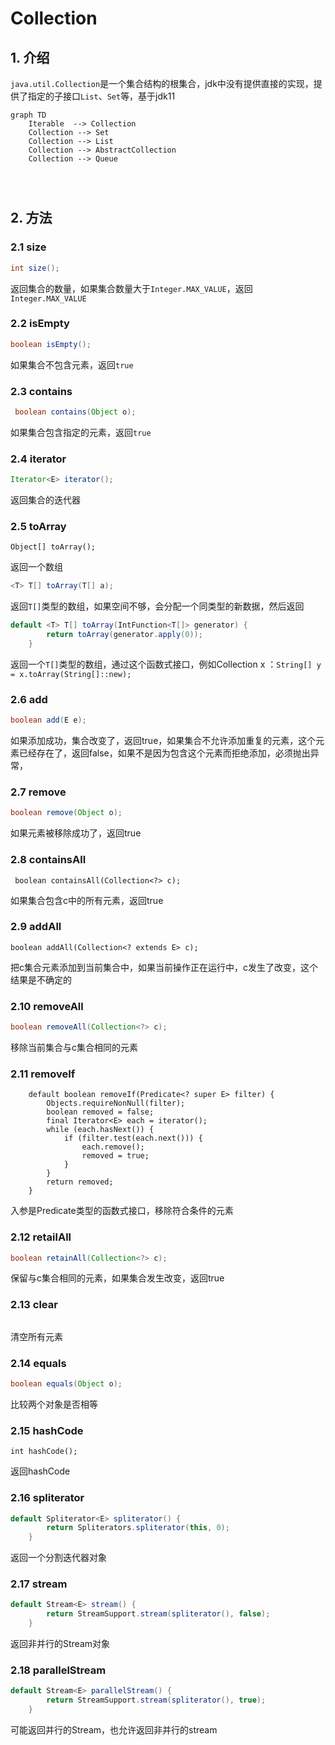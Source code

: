 # Collection

## 1. 介绍

`java.util.Collection`是一个集合结构的根集合，jdk中没有提供直接的实现，提供了指定的子接口`List`、`Set`等，基于jdk11

```mermaid
graph TD
    Iterable  --> Collection
	Collection --> Set
	Collection --> List
	Collection --> AbstractCollection
	Collection --> Queue
	
	
	
```

## 2. 方法

### 2.1 size

```java
int size();
```

返回集合的数量，如果集合数量大于`Integer.MAX_VALUE`，返回`Integer.MAX_VALUE`

### 2.2 isEmpty

```java
boolean isEmpty();
```

如果集合不包含元素，返回`true`

### 2.3 contains

```java
 boolean contains(Object o);
```

如果集合包含指定的元素，返回`true`

### 2.4 iterator

```java
Iterator<E> iterator();
```

返回集合的迭代器

### 2.5 toArray

```
Object[] toArray();
```

返回一个数组

```java
<T> T[] toArray(T[] a);
```

返回`T[]`类型的数组，如果空间不够，会分配一个同类型的新数据，然后返回

```java
default <T> T[] toArray(IntFunction<T[]> generator) {
        return toArray(generator.apply(0));
    }
```

返回一个`T[]`类型的数组，通过这个函数式接口，例如Collection<String> x ：`String[] y = x.toArray(String[]::new);`

### 2.6 add

```java
boolean add(E e);
```

如果添加成功，集合改变了，返回true，如果集合不允许添加重复的元素，这个元素已经存在了，返回false，如果不是因为包含这个元素而拒绝添加，必须抛出异常，

### 2.7 remove

```java
boolean remove(Object o);
```

如果元素被移除成功了，返回true

### 2.8 containsAll

```
 boolean containsAll(Collection<?> c);
```

如果集合包含c中的所有元素，返回true

### 2.9 addAll

```
boolean addAll(Collection<? extends E> c);
```

把c集合元素添加到当前集合中，如果当前操作正在运行中，c发生了改变，这个结果是不确定的

### 2.10 removeAll

```java
boolean removeAll(Collection<?> c);
```

移除当前集合与c集合相同的元素

### 2.11 removeIf

```
    default boolean removeIf(Predicate<? super E> filter) {
        Objects.requireNonNull(filter);
        boolean removed = false;
        final Iterator<E> each = iterator();
        while (each.hasNext()) {
            if (filter.test(each.next())) {
                each.remove();
                removed = true;
            }
        }
        return removed;
    }
```

入参是Predicate类型的函数式接口，移除符合条件的元素

### 2.12 retailAll

```java
boolean retainAll(Collection<?> c);
```

保留与c集合相同的元素，如果集合发生改变，返回true

### 2.13 clear

```java

```

清空所有元素

### 2.14 equals

```java
boolean equals(Object o);
```

比较两个对象是否相等

### 2.15 hashCode

```
int hashCode();
```

返回hashCode

### 2.16 spliterator

```java
default Spliterator<E> spliterator() {
        return Spliterators.spliterator(this, 0);
    }
```

返回一个分割迭代器对象

### 2.17 stream

```java
default Stream<E> stream() {
        return StreamSupport.stream(spliterator(), false);
    }
```

返回非并行的Stream对象

### 2.18 parallelStream

```java
default Stream<E> parallelStream() {
        return StreamSupport.stream(spliterator(), true);
    }
```

可能返回并行的Stream，也允许返回非并行的stream

